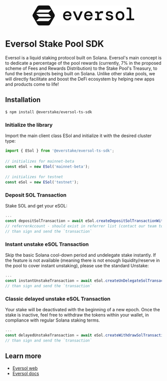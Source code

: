 <div align="center">
<a href="https://eversol.one/">

![Esol logo](src/logo/esol.svg?raw=true 'Eversol')

</a>
</div>

# Eversol Stake Pool SDK

Eversol is a liquid staking protocol built on Solana. Eversol's main concept is to dedicate a percentage of the pool rewards (currently, 7% in the proposed scheme of Fees and Rewards Distribution) to the Stake Pool's Treasury, to fund the best projects being built on Solana. Unlike other stake pools, we will directly facilitate and boost the DeFi ecosystem by helping new apps and products come to life!

## Installation

```bash
$ npm install @everstake/eversol-ts-sdk
```

### Initialize the library

Import the main client class ESol and initialize it with the desired cluster type:

```ts
import { ESol } from '@everstake/eversol-ts-sdk';

// initializes for mainnet-beta
const eSol = new ESol('mainnet-beta');

// initializes for testnet
const eSol = new ESol('testnet');
```

### Deposit SOL Transaction

Stake SOL and get your eSOL:

```ts
...
const depositSolTransaction = await eSol.createDepositSolTransactionWithReferrer(userAddress, amountLamports, referrerAccount)
// referrerAccount - should exist in referrer list (contact our team to add your address)
// than sign and send the `transaction`
```

### Instant unstake eSOL Transaction

Skip the basic Solana cool-down period and undelegate stake instantly. If the feature is not available (meaning there is not enough liquidity/reserve in the pool to cover instant unstaking), please use the standard Unstake:

```ts
...
const instantUnstakeTransaction = await eSol.createUnDelegateSolTransaction(userAddress, eSolAmount)
// than sign and send the `transaction`
```

### Classic delayed unstake eSOL Transaction

Your stake will be deactivated with the beginning of a new epoch. Once the stake is inactive, feel free to withdraw the tokens within your wallet, in compliance with regular Solana staking terms.

```ts
...
const delayedUnstakeTransaction = await eSol.createWithdrawSolTransaction(userAddress, eSolAmount, false)
// than sign and send the `transaction`
```

## Learn more

- [Eversol web](https://eversol.one/)
- [Eversol docs](https://docs.eversol.one/overview/welcome-to-eversol)
